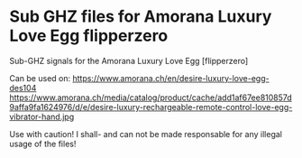 # Sub GHZ files for Amorana Luxury Love Egg flipperzero
Sub-GHZ signals for the Amorana Luxury Love Egg [flipperzero]

Can be used on:
https://www.amorana.ch/en/desire-luxury-love-egg-des104
https://www.amorana.ch/media/catalog/product/cache/add1af67ee810857d9affa9fa1624976/d/e/desire-luxury-rechargeable-remote-control-love-egg-vibrator-hand.jpg

Use with caution! I shall- and can not be made responsable for any illegal usage of the files!
